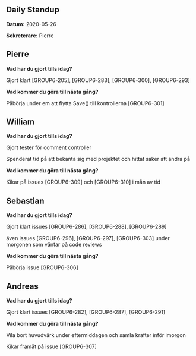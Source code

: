 ## **Daily Standup**

**Datum:** 2020-05-26

**Sekreterare:** Pierre 



## **Pierre**

**Vad har du gjort tills idag?**

Gjort klart [GROUP6-205], [GROUP6-283], [GROUP6-300], [GROUP6-293] 

**Vad kommer du göra till nästa gång?**

Påbörja under em att flytta Save() till kontrollerna [GROUP6-301]



## **William**

**Vad har du gjort tills idag?**

Gjort tester för comment controller 

Spenderat tid på att bekanta sig med projektet och hittat saker att ändra på

**Vad kommer du göra till nästa gång?**

Kikar på issues [GROUP6-309] och [GROUP6-310] i mån av tid



## **Sebastian**

**Vad har du gjort tills idag?**

Gjort klart issues [GROUP6-286], [GROUP6-288], [GROUP6-289] 

även issues [GROUP6-296], [GROUP6-297], [GROUP6-303] under morgonen som väntar på code reviews

**Vad kommer du göra till nästa gång?**

Påbörja issue [GROUP6-306]



## **Andreas**

**Vad har du gjort tills idag?**

Gjort klart issues [GROUP6-282], [GROUP6-287], [GROUP6-291]  

**Vad kommer du göra till nästa gång?**

Vila bort huvudvärk under eftermiddagen och samla krafter inför imorgon

Kikar framåt på issue [GROUP6-307]